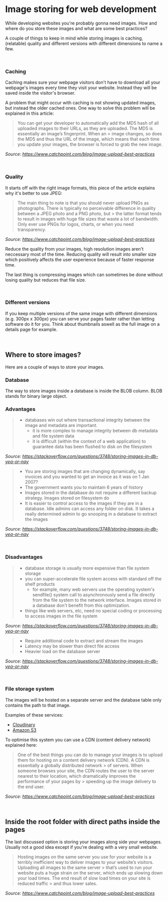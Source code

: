 # Image storing for web development

While developing websites you're probably gonna need images. How and where do you store these images and what are some best practices?

A couple of things to keep in mind while storing images is caching, (relatable) quality and different versions with different dimensions to name a few.

<br>

### Caching

Caching makes sure your webpage visitors don't have to download all your webpage's images every time they visit your website. Instead they will be saved inside the visitor's browser.

A problem that might occur with caching is not showing updated images, but instead the older cached ones. One way to solve this problem will be explained in this article:

> You can get your developer to automatically add the MD5 hash of all uploaded images to their URLs, as they are uploaded. The MD5 is essentially an image’s fingerprint. When an > image changes, so does the MD5 and thus the URL of the image, which means that each time you update your images, the browser is forced to grab the new image.

<i> Source: https://www.catchpoint.com/blog/image-upload-best-practices </i>

<br>

### Quality

It starts off with the right image formats, this piece of the article explains why it's better to use JPEG:

> The main thing to note is that you should never upload PNGs as photographs. There is typically no perceivable difference in quality between a JPEG photo and a PNG photo, but  > the latter format tends to result in images with huge file sizes that waste a lot of bandwidth. Only ever use PNGs for logos, charts, or when you need transparency.  

<i> Source: https://www.catchpoint.com/blog/image-upload-best-practices </i>

Reduce the quality from your images, high resolution images aren't neccessary most of the time. Reducing quality will result into smaller size which positively affects the user experience because of faster response time.

The last thing is compressing images which can sometimes be done without losing quality but reduces that file size.

<br>

### Different versions

If you keep multiple versions of the same image with different dimensions (e.g. 300px x 300px) you can serve your pages faster rather than letting software do it for you. Think about thumbnails aswell as the full image on a details page for example. 

<br>

## Where to store images?

Here are a couple of ways to store your images.

### Database

The way to store images inside a database is inside the BLOB column. BLOB stands for binary large object.

### Advantages

> * databases win out where transactional integrity between the image and metadata are important.
>     * it is more complex to manage integrity between db metadata and file system data
>     * it is difficult (within the context of a web application) to guarantee data has been flushed to disk on the filesystem

<i> Source: https://stackoverflow.com/questions/3748/storing-images-in-db-yea-or-nay </i>


> * You are storing images that are changing dynamically, say invoices and you wanted to get an invoice as it was on 1 Jan 2007?
> * The government wants you to maintain 6 years of history
> * Images stored in the database do not require a different backup strategy. Images stored on filesystem do
> * It is easier to control access to the images if they are in a database. Idle admins can access any folder on disk. It takes a really determined admin to go snooping in a database to extract the images

<i> Source: https://stackoverflow.com/questions/3748/storing-images-in-db-yea-or-nay </i>

<br>

### Disadvantages

> * database storage is usually more expensive than file system storage
> * you can super-accelerate file system access with standard off the shelf products
>     * for example, many web servers use the operating system's sendfile() system call to asynchronously send a file directly from the file system to the network interface. Images stored in a database don't benefit from this optimization.
> * things like web servers, etc, need no special coding or processing to access images in the file system

<i> Source: https://stackoverflow.com/questions/3748/storing-images-in-db-yea-or-nay </i>

> * Require additional code to extract and stream the images
> * Latency may be slower than direct file access
> * Heavier load on the database server

<i> Source: https://stackoverflow.com/questions/3748/storing-images-in-db-yea-or-nay </i>

<br>

### File storage system

The images will be hosted on a separate server and the database table only contains the path to that image.

Examples of these services:
* [Cloudinary](https://cloudinary.com/)
* [Amazon S3](https://aws.amazon.com/s3/)

To optimise this system you can use a CDN (content delivery network) explained here:

> One of the best things you can do to manage your images is to upload them for hosting on a content delivery network (CDN). A CDN is essentially a globally distributed network > of servers. When someone browses your site, the CDN routes the user to the server nearest to their location, which dramatically improves the performance of your pages by      > speeding up the image delivery to the end user.  

<i> Source: https://www.catchpoint.com/blog/image-upload-best-practices </i>

<br>

## Inside the root folder with direct paths inside the pages

The last discussed option is storing your images along side your webpages. Usually not a good idea except if you're dealing with a very small website.

> Hosting images on the same server you use for your website is a terribly inefficient way to deliver images to your website’s visitors. Uploading all images to the same server > that’s used to run your website puts a huge strain on the server, which ends up slowing down your load times. The end result of slow load times on your site is reduced traffic > and thus lower sales.

<i> Source: https://www.catchpoint.com/blog/image-upload-best-practices </i>
